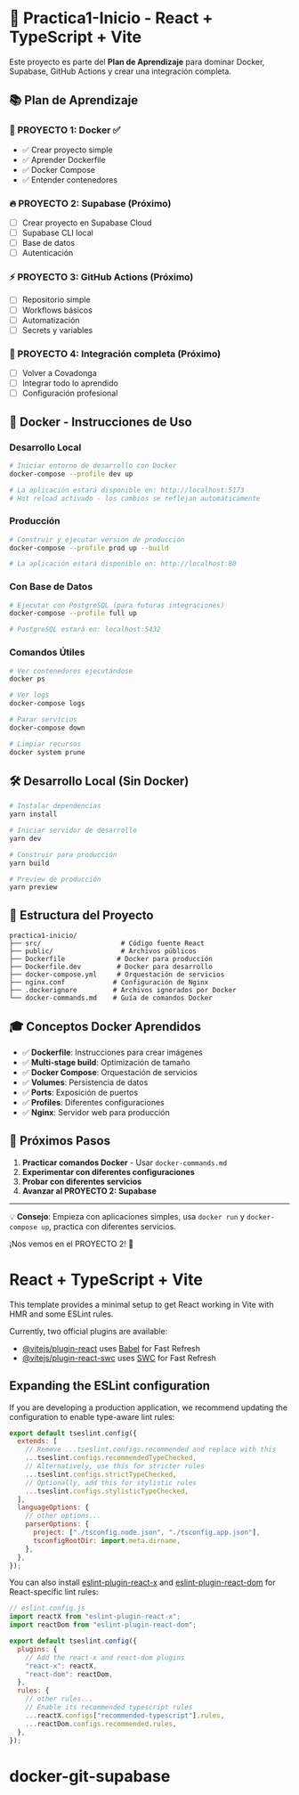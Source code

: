 # 🚀 Practica1-Inicio - React + TypeScript + Vite

Este proyecto es parte del **Plan de Aprendizaje** para dominar Docker, Supabase, GitHub Actions y crear una integración completa.

## 📚 Plan de Aprendizaje

### 🐳 PROYECTO 1: Docker ✅

- ✅ Crear proyecto simple
- ✅ Aprender Dockerfile
- ✅ Docker Compose
- ✅ Entender contenedores

### 🔥 PROYECTO 2: Supabase (Próximo)

- [ ] Crear proyecto en Supabase Cloud
- [ ] Supabase CLI local
- [ ] Base de datos
- [ ] Autenticación

### ⚡ PROYECTO 3: GitHub Actions (Próximo)

- [ ] Repositorio simple
- [ ] Workflows básicos
- [ ] Automatización
- [ ] Secrets y variables

### 🎯 PROYECTO 4: Integración completa (Próximo)

- [ ] Volver a Covadonga
- [ ] Integrar todo lo aprendido
- [ ] Configuración profesional

## 🐳 Docker - Instrucciones de Uso

### Desarrollo Local

```bash
# Iniciar entorno de desarrollo con Docker
docker-compose --profile dev up

# La aplicación estará disponible en: http://localhost:5173
# Hot reload activado - los cambios se reflejan automáticamente
```

### Producción

```bash
# Construir y ejecutar versión de producción
docker-compose --profile prod up --build

# La aplicación estará disponible en: http://localhost:80
```

### Con Base de Datos

```bash
# Ejecutar con PostgreSQL (para futuras integraciones)
docker-compose --profile full up

# PostgreSQL estará en: localhost:5432
```

### Comandos Útiles

```bash
# Ver contenedores ejecutándose
docker ps

# Ver logs
docker-compose logs

# Parar servicios
docker-compose down

# Limpiar recursos
docker system prune
```

## 🛠️ Desarrollo Local (Sin Docker)

```bash
# Instalar dependencias
yarn install

# Iniciar servidor de desarrollo
yarn dev

# Construir para producción
yarn build

# Preview de producción
yarn preview
```

## 📁 Estructura del Proyecto

```
practica1-inicio/
├── src/                    # Código fuente React
├── public/                 # Archivos públicos
├── Dockerfile             # Docker para producción
├── Dockerfile.dev         # Docker para desarrollo
├── docker-compose.yml     # Orquestación de servicios
├── nginx.conf            # Configuración de Nginx
├── .dockerignore         # Archivos ignorados por Docker
└── docker-commands.md    # Guía de comandos Docker
```

## 🎓 Conceptos Docker Aprendidos

- ✅ **Dockerfile**: Instrucciones para crear imágenes
- ✅ **Multi-stage build**: Optimización de tamaño
- ✅ **Docker Compose**: Orquestación de servicios
- ✅ **Volumes**: Persistencia de datos
- ✅ **Ports**: Exposición de puertos
- ✅ **Profiles**: Diferentes configuraciones
- ✅ **Nginx**: Servidor web para producción

## 🚀 Próximos Pasos

1. **Practicar comandos Docker** - Usar `docker-commands.md`
2. **Experimentar con diferentes configuraciones**
3. **Probar con diferentes servicios**
4. **Avanzar al PROYECTO 2: Supabase**

---

💡 **Consejo**: Empieza con aplicaciones simples, usa `docker run` y `docker-compose up`, practica con diferentes servicios.

¡Nos vemos en el PROYECTO 2! 🎯

# React + TypeScript + Vite

This template provides a minimal setup to get React working in Vite with HMR and some ESLint rules.

Currently, two official plugins are available:

- [@vitejs/plugin-react](https://github.com/vitejs/vite-plugin-react/blob/main/packages/plugin-react) uses [Babel](https://babeljs.io/) for Fast Refresh
- [@vitejs/plugin-react-swc](https://github.com/vitejs/vite-plugin-react/blob/main/packages/plugin-react-swc) uses [SWC](https://swc.rs/) for Fast Refresh

## Expanding the ESLint configuration

If you are developing a production application, we recommend updating the configuration to enable type-aware lint rules:

```js
export default tseslint.config({
  extends: [
    // Remove ...tseslint.configs.recommended and replace with this
    ...tseslint.configs.recommendedTypeChecked,
    // Alternatively, use this for stricter rules
    ...tseslint.configs.strictTypeChecked,
    // Optionally, add this for stylistic rules
    ...tseslint.configs.stylisticTypeChecked,
  ],
  languageOptions: {
    // other options...
    parserOptions: {
      project: ["./tsconfig.node.json", "./tsconfig.app.json"],
      tsconfigRootDir: import.meta.dirname,
    },
  },
});
```

You can also install [eslint-plugin-react-x](https://github.com/Rel1cx/eslint-react/tree/main/packages/plugins/eslint-plugin-react-x) and [eslint-plugin-react-dom](https://github.com/Rel1cx/eslint-react/tree/main/packages/plugins/eslint-plugin-react-dom) for React-specific lint rules:

```js
// eslint.config.js
import reactX from "eslint-plugin-react-x";
import reactDom from "eslint-plugin-react-dom";

export default tseslint.config({
  plugins: {
    // Add the react-x and react-dom plugins
    "react-x": reactX,
    "react-dom": reactDom,
  },
  rules: {
    // other rules...
    // Enable its recommended typescript rules
    ...reactX.configs["recommended-typescript"].rules,
    ...reactDom.configs.recommended.rules,
  },
});
```
# docker-git-supabase
